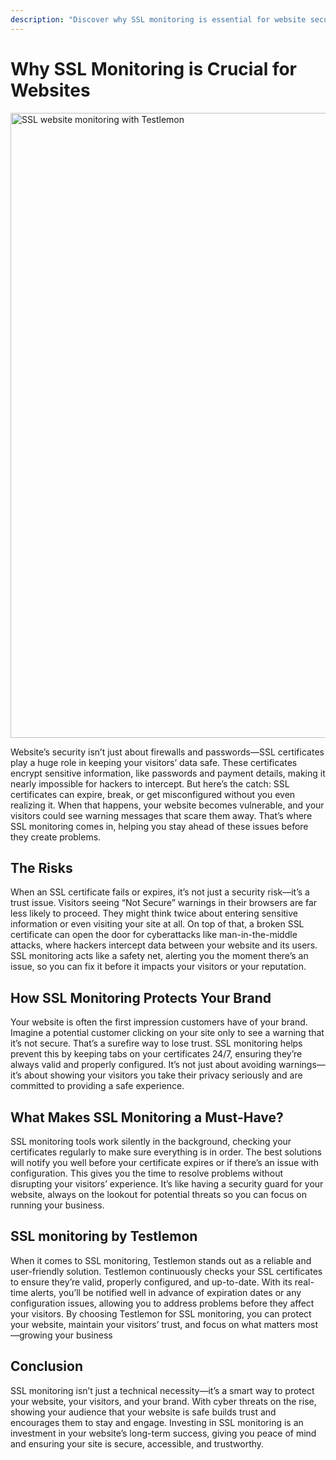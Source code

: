 ```yaml
---
description: "Discover why SSL monitoring is essential for website security and user trust. Learn how TestLemon's SSL monitoring protects against certificate expiration, misconfigurations, and security vulnerabilities in real-time."
---
```


# Why SSL Monitoring is Crucial for Websites

<img src="/images/monitoring/ssl-1.png" alt="SSL website monitoring with Testlemon" width="1000"/>

Website’s security isn’t just about firewalls and passwords—SSL certificates play a huge role in keeping your visitors’ data safe. These certificates encrypt sensitive information, like passwords and payment details, making it nearly impossible for hackers to intercept. But here’s the catch: SSL certificates can expire, break, or get misconfigured without you even realizing it. When that happens, your website becomes vulnerable, and your visitors could see warning messages that scare them away. That’s where SSL monitoring comes in, helping you stay ahead of these issues before they create problems.

## The Risks
When an SSL certificate fails or expires, it’s not just a security risk—it’s a trust issue. Visitors seeing “Not Secure” warnings in their browsers are far less likely to proceed. They might think twice about entering sensitive information or even visiting your site at all. On top of that, a broken SSL certificate can open the door for cyberattacks like man-in-the-middle attacks, where hackers intercept data between your website and its users. SSL monitoring acts like a safety net, alerting you the moment there’s an issue, so you can fix it before it impacts your visitors or your reputation.

## How SSL Monitoring Protects Your Brand
Your website is often the first impression customers have of your brand. Imagine a potential customer clicking on your site only to see a warning that it’s not secure. That’s a surefire way to lose trust. SSL monitoring helps prevent this by keeping tabs on your certificates 24/7, ensuring they’re always valid and properly configured. It’s not just about avoiding warnings—it’s about showing your visitors you take their privacy seriously and are committed to providing a safe experience.

## What Makes SSL Monitoring a Must-Have?
SSL monitoring tools work silently in the background, checking your certificates regularly to make sure everything is in order. The best solutions will notify you well before your certificate expires or if there’s an issue with configuration. This gives you the time to resolve problems without disrupting your visitors’ experience. It’s like having a security guard for your website, always on the lookout for potential threats so you can focus on running your business.

## SSL monitoring by Testlemon
When it comes to SSL monitoring, Testlemon stands out as a reliable and user-friendly solution. Testlemon continuously checks your SSL certificates to ensure they’re valid, properly configured, and up-to-date. With its real-time alerts, you’ll be notified well in advance of expiration dates or any configuration issues, allowing you to address problems before they affect your visitors. By choosing Testlemon for SSL monitoring, you can protect your website, maintain your visitors’ trust, and focus on what matters most—growing your business

## Conclusion
SSL monitoring isn’t just a technical necessity—it’s a smart way to protect your website, your visitors, and your brand. With cyber threats on the rise, showing your audience that your website is safe builds trust and encourages them to stay and engage. Investing in SSL monitoring is an investment in your website’s long-term success, giving you peace of mind and ensuring your site is secure, accessible, and trustworthy.